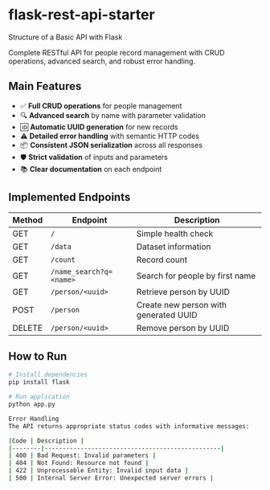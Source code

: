 # flask-rest-api-starter
Structure of a Basic API with Flask

Complete RESTful API for people record management with CRUD operations, advanced search, and robust error handling.

## Main Features

- ✅ **Full CRUD operations** for people management
- 🔍 **Advanced search** by name with parameter validation
- 🆔 **Automatic UUID generation** for new records
- ⚠️ **Detailed error handling** with semantic HTTP codes
- 📦 **Consistent JSON serialization** across all responses
- 🛡️ **Strict validation** of inputs and parameters
- 📚 **Clear documentation** on each endpoint

## Implemented Endpoints

| Method | Endpoint | Description |
|--------|-------------------------|-------------------------------------------|
| GET | `/` | Simple health check |
| GET | `/data` | Dataset information |
| GET | `/count` | Record count |
| GET | `/name_search?q=<name>` | Search for people by first name |
| GET | `/person/<uuid>` | Retrieve person by UUID |
| POST | `/person` | Create new person with generated UUID |
| DELETE | `/person/<uuid>` | Remove person by UUID |

## How to Run

```bash
# Install dependencies
pip install flask

# Run application
python app.py

Error Handling
The API returns appropriate status codes with informative messages:

|Code | Description |
|--------|-------------------------------------------------|
| 400 | Bad Request: Invalid parameters |
| 404 | Not Found: Resource not found |
| 422 | Unprocessable Entity: Invalid input data |
| 500 | Internal Server Error: Unexpected server errors |
